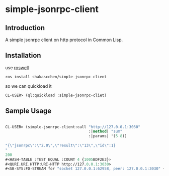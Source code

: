 # simple-jsonrpc-client

## Introduction
A simple jsonrpc client on http protocol in Common Lisp.
## Installation
use [roswell](https://github.com/roswell/roswell)
```
ros install shakascchen/simple-jsonrpc-client
``` 
so we can quickload it
```lisp
CL-USER> (ql:quickload :simple-jsonrpc-cliet)
```
## Sample Usage
```lisp

CL-USER> (simple-jsonrpc-client:call "http://127.0.0.1:3030" 
                                     :|method| "sum"
                                     :|params| '(5 8))
                            
"{\"jsonrpc\":\"2.0\",\"result\":\"13\",\"id\":1}
"
200
#<HASH-TABLE :TEST EQUAL :COUNT 4 {1005BDF2E3}>
#<QURI.URI.HTTP:URI-HTTP http://127.0.0.1:3030>
#<SB-SYS:FD-STREAM for "socket 127.0.0.1:62958, peer: 127.0.0.1:3030" {1005A4ABE3}>
```
